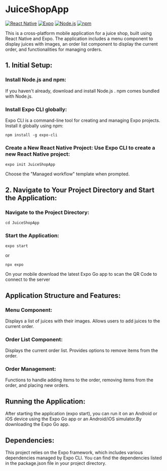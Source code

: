 # JuiceShopApp

[![React Native](https://img.shields.io/badge/React%20Native-0.70+-blue)](https://reactnative.dev/)
[![Expo](https://img.shields.io/badge/Expo-48.0.0-blue)](https://expo.dev/)
[![Node.js](https://img.shields.io/badge/Node.js-16.x-brightgreen)](https://nodejs.org/)
[![npm](https://img.shields.io/badge/npm-8.x-red)](https://www.npmjs.com/)

This is a cross-platform mobile application for a juice shop, built using React Native and Expo. The application includes a menu component to display juices with images, an order list component to display the current order, and functionalities for managing orders.

## 1. Initial Setup:

### Install Node.js and npm: 
If you haven't already, download and install Node.js . npm comes bundled with Node.js.
### Install Expo CLI globally: 
Expo CLI is a command-line tool for creating and managing Expo projects. Install it globally using npm:
```
npm install -g expo-cli
```

### Create a New React Native Project: Use Expo CLI to create a new React Native project:
```
expo init JuiceShopApp
```
Choose the "Managed workflow" template when prompted.

## 2. Navigate to Your Project Directory and Start the Application:
### Navigate to the Project Directory:
```
cd JuiceShopApp
```

### Start the Application:
```
expo start 
```
or
```
npx expo
```
On your mobile download the latest Expo Go app to scan the QR Code to connect to the server

## Application Structure and Features:
### Menu Component:
Displays a list of juices with their images.
Allows users to add juices to the current order.

### Order List Component:
Displays the current order list.
Provides options to remove items from the order.

### Order Management:
Functions to handle adding items to the order, removing items from the order, and placing new orders.

## Running the Application:
After starting the application (expo start), you can run it on an Android or iOS device using the Expo Go app or an Android/iOS simulator.By downloading the Expo Go app.

## Dependencies:
This project relies on the Expo framework, which includes various dependencies managed by Expo CLI. You can find the dependencies listed in the package.json file in your project directory.

